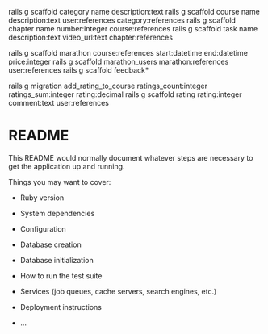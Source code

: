 
rails g scaffold category name description:text
rails g scaffold course name description:text user:references category:references 
rails g scaffold chapter name number:integer course:references
rails g scaffold task name description:text video_url:text chapter:references

rails g scaffold marathon course:references start:datetime end:datetime price:integer
rails g scaffold marathon_users marathon:references user:references
rails g scaffold feedback*

rails g migration add_rating_to_course ratings_count:integer ratings_sum:integer rating:decimal
rails g scaffold rating rating:integer comment:text user:references

# README

This README would normally document whatever steps are necessary to get the
application up and running.

Things you may want to cover:

* Ruby version

* System dependencies

* Configuration

* Database creation

* Database initialization

* How to run the test suite

* Services (job queues, cache servers, search engines, etc.)

* Deployment instructions

* ...
